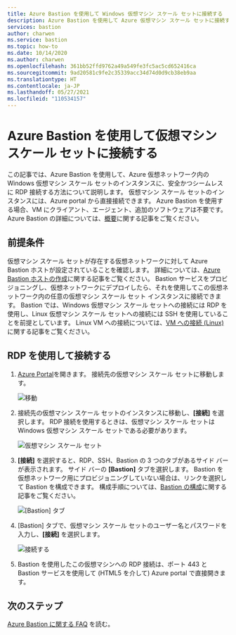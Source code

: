 ```yaml
---
title: Azure Bastion を使用して Windows 仮想マシン スケール セットに接続する
description: Azure Bastion を使用して Azure 仮想マシン スケール セットに接続する方法について説明します。
services: bastion
author: charwen
ms.service: bastion
ms.topic: how-to
ms.date: 10/14/2020
ms.author: charwen
ms.openlocfilehash: 361bb52ffd9762a49a549fe3fc5ac5cd652416ca
ms.sourcegitcommit: 9ad20581c9fe2c35339acc34d74d0d9cb38eb9aa
ms.translationtype: HT
ms.contentlocale: ja-JP
ms.lasthandoff: 05/27/2021
ms.locfileid: "110534157"
---
```

# <a name="connect-to-a-virtual-machine-scale-set-using-azure-bastion"></a>Azure Bastion を使用して仮想マシン スケール セットに接続する

この記事では、Azure Bastion を使用して、Azure 仮想ネットワーク内の Windows 仮想マシン スケール セットのインスタンスに、安全かつシームレスに RDP 接続する方法について説明します。 仮想マシン スケール セットのインスタンスには、Azure portal から直接接続できます。 Azure Bastion を使用する場合、VM にクライアント、エージェント、追加のソフトウェアは不要です。 Azure Bastion の詳細については、[概要](bastion-overview.md)に関する記事をご覧ください。

## <a name="prerequisites"></a>前提条件

仮想マシン スケール セットが存在する仮想ネットワークに対して Azure Bastion ホストが設定されていることを確認します。 詳細については、[Azure Bastion ホストの作成](./tutorial-create-host-portal.md)に関する記事をご覧ください。 Bastion サービスをプロビジョニングし、仮想ネットワークにデプロイしたら、それを使用してこの仮想ネットワーク内の任意の仮想マシン スケール セット インスタンスに接続できます。 Bastion では、Windows 仮想マシン スケール セットへの接続には RDP を使用し、Linux 仮想マシン スケール セットへの接続には SSH を使用していることを前提としています。 Linux VM への接続については、[VM への接続 (Linux)](bastion-connect-vm-ssh.md) に関する記事をご覧ください。

## <a name="connect-using-rdp"></a><a name="rdp"></a>RDP を使用して接続する

1. [Azure Portal](https://portal.azure.com)を開きます。 接続先の仮想マシン スケール セットに移動します。

   ![移動](./media/bastion-connect-vm-scale-set/1.png)
2. 接続先の仮想マシン スケール セットのインスタンスに移動し、**[接続]** を選択します。 RDP 接続を使用するときは、仮想マシン スケール セットは Windows 仮想マシン スケール セットである必要があります。

   ![仮想マシン スケール セット](./media/bastion-connect-vm-scale-set/2.png)
3. **[接続]** を選択すると、RDP、SSH、Bastion の 3 つのタブがあるサイド バーが表示されます。 サイド バーの **[Bastion]** タブを選択します。 Bastion を仮想ネットワーク用にプロビジョニングしていない場合は、リンクを選択して Bastion を構成できます。 構成手順については、[Bastion の構成](./tutorial-create-host-portal.md)に関する記事をご覧ください。

   ![[Bastion] タブ](./media/bastion-connect-vm-scale-set/3.png)
4. [Bastion] タブで、仮想マシン スケール セットのユーザー名とパスワードを入力し、**[接続]** を選択します。

   ![接続する](./media/bastion-connect-vm-scale-set/4.png)
5. Bastion を使用したこの仮想マシンへの RDP 接続は、ポート 443 と Bastion サービスを使用して (HTML5 を介して) Azure portal で直接開きます。

## <a name="next-steps"></a>次のステップ

[Azure Bastion に関する FAQ](bastion-faq.md) を読む。